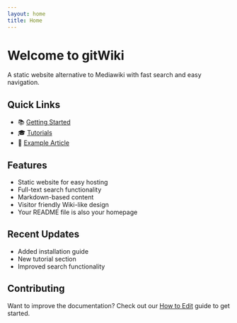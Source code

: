 ```yaml
---
layout: home
title: Home
---
```


# Welcome to gitWiki

A static website alternative to Mediawiki with fast search and easy navigation.

## Quick Links

- 📚 [Getting Started](/getting-started)
- 🎓 [Tutorials](/Tutorials/tutorials)
- 📖 [Example Article](/content/example-article)

## Features

- Static website for easy hosting
- Full-text search functionality
- Markdown-based content
- Visitor friendly Wiki-like design
- Your README file is also your homepage

## Recent Updates

- Added installation guide
- New tutorial section
- Improved search functionality

## Contributing

Want to improve the documentation? Check out our [How to Edit](/how-to-edit.md) guide to get started.
